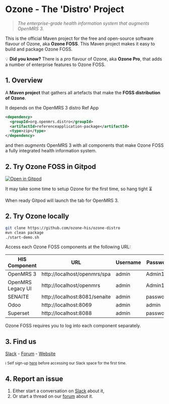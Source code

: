# Ozone - The 'Distro' Project
>_The enterprise-grade health information system that augments OpenMRS 3._

This is the official Maven project for the free and open-source software flavour of Ozone, aka **Ozone FOSS**.
This Maven project makes it easy to build and package Ozone FOSS.

:bulb: **Did you know?** There is a *pro* flavour of Ozone, aka **Ozone Pro**, that adds a number of enterprise features to Ozone FOSS.

## 1. Overview
A **Maven project** that gathers all artefacts that make the **FOSS distribution of Ozone**.

It depends on the OpenMRS 3 distro Ref App
```xml
<dependency>
  <groupId>org.openmrs.distro</groupId>
  <artifactId>referenceapplication-package</artifactId>
  <type>zip</type>
</dependency>
```
and then _augments_ OpenMRS 3 with all components that make Ozone FOSS a fully integrated health information system.

## 2. Try Ozone FOSS in Gitpod
[![Open in Gitpod](https://gitpod.io/button/open-in-gitpod.svg)](https://gitpod.io/#https://github.com/ozone-his/ozone-distro)

It may take some time to setup Ozone for the first time, so hang tight :hourglass_flowing_sand:

When ready Gitpod will launch the tab for OpenMRS 3.

## 2. Try Ozone locally

```bash
git clone https://github.com/ozone-his/ozone-distro
mvn clean package
./start-demo.sh
```

Access each Ozone FOSS components at the following URL:

| HIS Component     | URL                            | Username | Password |
|-------------------|--------------------------------|----------|----------|
| OpenMRS 3         | http://localhost/openmrs/spa   | admin    | Admin123 |
| OpenMRS Legacy UI | http://localhost/openmrs       | admin    | Admin123 |
| SENAITE           | http://localhost:8081/senaite  | admin    | password |
| Odoo              | http://localhost:8069          | admin    | admin    |
| Superset          | http://localhost:8088          | admin    | password |

Ozone FOSS requires you to log into each component separately.

## 3. Find us
[Slack](https://openmrs.slack.com/archives/C02PYQD5D0A) - [Forum](https://talk.openmrs.org/c/software/ozone-his) - [Website](http://ozone-his.com)

<sub>:information_source: Self sign-up [here](https://slack.openmrs.org/) before accessing our Slack space for the first time.</sub>
## 4. Report an issue
1. Either start a conversation on [Slack](https://openmrs.slack.com/archives/C02PYQD5D0A) about it,
1. Or start a thread on our [forum](https://talk.openmrs.org/c/software/ozone-his) about it.
